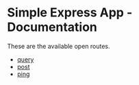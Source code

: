 # Simple Express App - Documentation

These are the available open routes.

- [query](./api/query.md)
- [post](./api/post.md)
- [ping](./api/ping.md)
